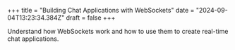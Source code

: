 +++
title = "Building Chat Applications with WebSockets"
date = "2024-09-04T13:23:34.384Z"
draft = false
+++

Understand how WebSockets work and how to use them to create real-time chat applications.
        
